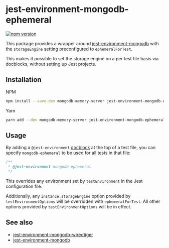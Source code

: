 # jest-environment-mongodb-ephemeral

[![npm version](https://badge.fury.io/js/jest-environment-mongodb-ephemeral.svg)](https://badge.fury.io/js/jest-environment-mongodb-ephemeral)

This package provides a wrapper around
[jest-environment-mongodb](https://www.npmjs.com/package/jest-environment-mongodb)
with the `storageEngine` setting preconfigured to `ephemeralForTest`.

This makes it possible to set the storage engine on a per test file basis via
docblocks, without setting up Jest projects.

## Installation

NPM

```sh
npm install --save-dev mongodb-memory-server jest-environment-mongodb-ephemeral
```

Yarn

```sh
yarn add --dev mongodb-memory-server jest-environment-mongodb-ephemeral
```

## Usage

By adding a `@jest-environment`
[docblock](https://jestjs.io/docs/en/configuration#testenvironment-string) at
the top of a test file, you can specify `mongodb-ephemeral` to be used for all
tests in that file:

```js
/**
 * @jest-environment mongodb-ephemeral
 */
```

This overrides any environment set by `testEnvironment` in the Jest
configuration file.

Additionally, any `instance.storageEngine` option provided by
`testEnvironmentOptions` will be overridden with `ephemeralForTest`. All other
options provided by `testEnvironmentOptions` will be in effect.

## See also

- [jest-environment-mongodb-wiredtiger](https://www.npmjs.com/package/jest-environment-mongodb-wiredtiger)
- [jest-environment-mongodb](https://www.npmjs.com/package/jest-environment-mongodb)
